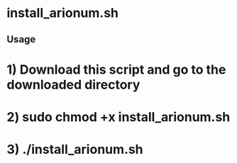 # install_arionum.sh
## Usage
# 1) Download this script and go to the downloaded directory
# 2) sudo chmod +x install_arionum.sh
# 3) ./install_arionum.sh
